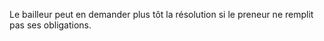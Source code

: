   
 Le bailleur peut en demander plus tôt la résolution si le preneur ne remplit pas ses obligations.  

  
